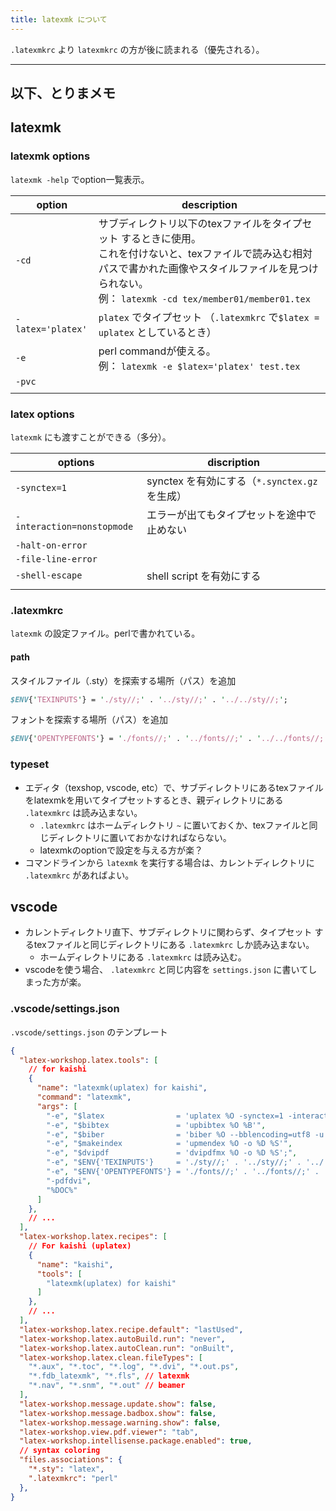 ```yaml
---
title: latexmk について
---
```


`.latexmkrc` より `latexmkrc` の方が後に読まれる（優先される）。

----
以下、とりまメモ
----

## latexmk

### latexmk options

`latexmk -help` でoption一覧表示。

| option            | description                                                  |
| ----------------- | ------------------------------------------------------------ |
| `-cd`             | サブディレクトリ以下のtexファイルをタイプセット するときに使用。<br>これを付けないと、texファイルで読み込む相対パスで書かれた画像やスタイルファイルを見つけられない。<br>例： `latexmk -cd tex/member01/member01.tex` |
| `-latex='platex'` | `platex` でタイプセット （`.latexmkrc` で`$latex = uplatex` としているとき） |
| `-e`              | perl commandが使える。<br>例： `latexmk -e $latex='platex' test.tex` |
| `-pvc`            |                                                              |
|                   |                                                              |

### latex options

`latexmk` にも渡すことができる（多分）。

| options                    | discription                                   |
| -------------------------- | --------------------------------------------- |
| `-synctex=1`               | synctex を有効にする（`*.synctex.gz` を生成） |
| `-interaction=nonstopmode` | エラーが出てもタイプセットを途中で止めない    |
| `-halt-on-error`           |                                               |
| `-file-line-error`         |                                               |
| `-shell-escape`            | shell script を有効にする                     |
|                            |                                               |



### .latexmkrc

`latexmk` の設定ファイル。perlで書かれている。

#### path

スタイルファイル（.sty）を探索する場所（パス）を追加
```perl
$ENV{'TEXINPUTS'} = './sty//;' . '../sty//;' . '../../sty//;';
```

フォントを探索する場所（パス）を追加
```perl
$ENV{'OPENTYPEFONTS'} = './fonts//;' . '../fonts//;' . '../../fonts//;';
```



### typeset

- エディタ（texshop, vscode, etc）で、サブディレクトリにあるtexファイルをlatexmkを用いてタイプセットするとき、親ディレクトリにある `.latexmkrc` は読み込まない。
  -  `.latexmkrc` はホームディレクトリ `~` に置いておくか、texファイルと同じディレクトリに置いておかなければならない。
  - latexmkのoptionで設定を与える方が楽？
- コマンドラインから `latexmk` を実行する場合は、カレントディレクトリに `.latexmkrc` があればよい。



## vscode

- カレントディレクトリ直下、サブディレクトリに関わらず、タイプセット するtexファイルと同じディレクトリにある `.latexmkrc` しか読み込まない。
  - ホームディレクトリにある `.latexmkrc` は読み込む。
- vscodeを使う場合、 `.latexmkrc` と同じ内容を `settings.json` に書いてしまった方が楽。



### .vscode/settings.json

`.vscode/settings.json` のテンプレート

```json
{
  "latex-workshop.latex.tools": [
    // for kaishi
    {
      "name": "latexmk(uplatex) for kaishi",
      "command": "latexmk",
      "args": [
        "-e", "$latex                = 'uplatex %O -synctex=1 -interaction=nonstopmode %S'",
        "-e", "$bibtex               = 'upbibtex %O %B'",
        "-e", "$biber                = 'biber %O --bblencoding=utf8 -u -U --output_safechars %B'",
        "-e", "$makeindex            = 'upmendex %O -o %D %S'",
        "-e", "$dvipdf               = 'dvipdfmx %O -o %D %S';",
        "-e", "$ENV{'TEXINPUTS'}     = './sty//;' . '../sty//;' . '../../sty//;' . './tex//;' . '../../tex//;'",
        "-e", "$ENV{'OPENTYPEFONTS'} = './fonts//;' . '../fonts//;' . '../../fonts//;'",
        "-pdfdvi",
        "%DOC%"
      ]
    },
    // ...
  ],
  "latex-workshop.latex.recipes": [
    // For kaishi (uplatex)
    {
      "name": "kaishi",
      "tools": [
        "latexmk(uplatex) for kaishi"
      ]
    },
    // ...
  ],
  "latex-workshop.latex.recipe.default": "lastUsed",
  "latex-workshop.latex.autoBuild.run": "never",
  "latex-workshop.latex.autoClean.run": "onBuilt",
  "latex-workshop.latex.clean.fileTypes": [
    "*.aux", "*.toc", "*.log", "*.dvi", "*.out.ps",
    "*.fdb_latexmk", "*.fls", // latexmk
    "*.nav", "*.snm", "*.out" // beamer
  ],
  "latex-workshop.message.update.show": false,
  "latex-workshop.message.badbox.show": false,
  "latex-workshop.message.warning.show": false,
  "latex-workshop.view.pdf.viewer": "tab",
  "latex-workshop.intellisense.package.enabled": true,
  // syntax coloring
  "files.associations": {
    "*.sty": "latex",
    ".latexmkrc": "perl"
  },
}
```

